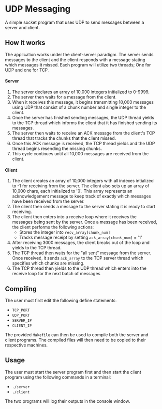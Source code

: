# UDP Messaging

A simple socket program that uses UDP to send messages between a server and client.

## How it works

The application works under the client-server paradigm. The server sends messages to the client and the client responds with a message stating which
messages it missed. Each program will utilize two threads; One for UDP and one for TCP.

#### Server
1. The server declares an array of 10,000 integers initialized to 0-9999.
2. The server then waits for a message from the client.
3. When it receives this message, it begins transmitting 10,000 messages using UDP that consist of a chunk number and single integer to the client.
4. Once the server has finished sending messages, the UDP thread yields to the TCP thread which
informs the client that it has finished sending its messages.
5. The server then waits to receive an ACK message from the client's TCP thread that tracks
the chunks that the client missed.
6. Once this ACK message is received, the TCP thread yields and the UDP thread begins resending
the missing chunks.
7. This cycle continues until all 10,000 messages are received from the client.

#### Client
1. The client creates an array of 10,000 integers with all indexes intialized to -1 for receiving from the server. The client also sets up an array of 10,000 chars, each initialized to '0'. This array represents an acknowledgement message to keep track of exactly which messages have been received from the server.
2. The client then sends a message to the server stating it is ready to start receiving.
3. The client then enters into a receive loop where it receives the messages being sent by the server. Once a message has been received, the client performs the following actions:
    * Stores the integer into `recv_array[chunk_num]`
    * Tracks message receipt by setting `ack_array[chunk_num]` = '1'
4. After receiving 3000 messages, the client breaks out of the loop and yields to the TCP thread.
5. The TCP thread then waits for the "all sent" message from the server. Once received, it sends 
`ack_array` to the TCP server thread which specifies which chunks are missing.
6. The TCP thread then yields to the UDP thread which enters into the receive loop for the next
batch of messages.

## Compiling
The user must first edit the following define statements:
    
* `TCP_PORT`
* `UDP_PORT`
* `SERVER_IP`
* `CLIENT_IP`

The provided `Makefile` can then be used to compile both the server and client programs. The compiled files will then need to be copied to their respective machines.

## Usage
The user must start the server program first and then start the client program using the following commands in a terminal:
* `./server`
* `./client`

The two programs will log their outputs in the console window.